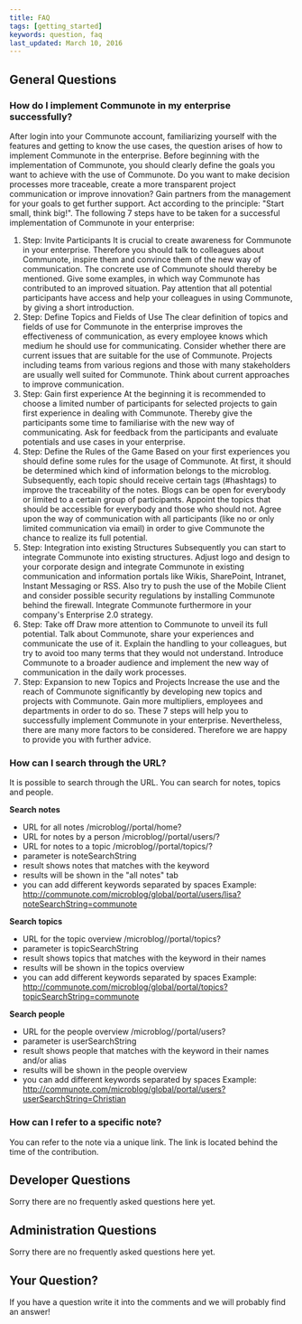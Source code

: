 ```yaml
---
title: FAQ
tags: [getting_started]
keywords: question, faq
last_updated: March 10, 2016
---
```


## General Questions

### How do I implement Communote in my enterprise successfully?

After login into your Communote account, familiarizing yourself with the features and getting to know the use cases, the question arises of how to implement Communote in the enterprise.
Before beginning with the implementation of Communote, you should clearly define the goals you want to achieve with the use of Communote. Do you want to make decision processes more traceable, create a more transparent project communication or improve innovation? Gain partners from the management for your goals to get further support. Act according to the principle: "Start small, think big!".
The following 7 steps have to be taken for a successful implementation of Communote in your enterprise:

1. Step: Invite Participants
  It is crucial to create awareness for Communote in your enterprise. Therefore you should talk to colleagues about Communote, inspire them and convince them of the new way of communication. The concrete use of Communote should thereby be mentioned. Give some examples, in which way Communote has contributed to an improved situation. Pay attention that all potential participants have access and help your colleagues in using Communote, by giving a short introduction.
2. Step: Define Topics and Fields of Use
  The clear definition of topics and fields of use for Communote in the enterprise improves the effectiveness of communication, as every employee knows which medium he should use for communicating. Consider whether there are current issues that are suitable for the use of Communote. Projects including teams from various regions and those with many stakeholders are usually well suited for Communote. Think about current approaches to improve communication.
3. Step: Gain first experience
  At the beginning it is recommended to choose a limited number of participants for selected projects to gain first experience in dealing with Communote. Thereby give the participants some time to familiarise with the new way of communicating. Ask for feedback from the participants and evaluate potentials and use cases in your enterprise.
4. Step: Define the Rules of the Game
  Based on your first experiences you should define some rules for the usage of Communote. At first, it should be determined which kind of information belongs to the microblog. Subsequently, each topic should receive certain tags (#hashtags) to improve the traceability of the notes. Blogs can be open for everybody or limited to a certain group of participants. Appoint the topics that should be accessible for everybody and those who should not. Agree upon the way of communication with all participants (like no or only limited communication via email) in order to give Communote the chance to realize its full potential.
5. Step: Integration into existing Structures
  Subsequently you can start to integrate Communote into existing structures. Adjust logo and design to your corporate design and integrate Communote in existing communication and information portals like Wikis, SharePoint, Intranet, Instant Messaging or RSS. Also try to push the use of the Mobile Client and consider possible security regulations by installing Communote behind the firewall. Integrate Communote furthermore in your company's Enterprise 2.0 strategy.
6. Step: Take off
  Draw more attention to Communote to unveil its full potential. Talk about Communote, share your experiences and communicate the use of it. Explain the handling to your colleagues, but try to avoid too many terms that they would not understand. Introduce Communote to a broader audience and implement the new way of communication in the daily work processes.
7. Step: Expansion to new Topics and Projects
  Increase the use and the reach of Communote significantly by developing new topics and projects with Communote. Gain more multipliers, employees and departments in order to do so.
These 7 steps will help you to successfully implement Communote in your enterprise. Nevertheless, there are many more factors to be considered. Therefore we are happy to provide you with further advice.

### How can I search through the URL?

It is possible to search through the URL. You can search for notes, topics and people.

**Search notes**

* URL for all notes /microblog/<ClientId>/portal/home?<QueryString>
* URL for notes by a person /microblog/<ClientId>/portal/users/<UserAlias>?<QueryString>
* URL for notes to a topic /microblog/<ClientId>/portal/topics/<TopicAlias>?<QueryString>
* parameter is noteSearchString
* result shows notes that matches with the keyword
* results will be shown in the "all notes" tab
* you can add different keywords separated by spaces
Example: http://communote.com/microblog/global/portal/users/lisa?noteSearchString=communote

**Search topics**

* URL for the topic overview /microblog/<ClientId>/portal/topics?<QueryString>
* parameter is topicSearchString
* result shows topics that matches with the keyword in their names
* results will be shown in the topics overview
* you can add different keywords separated by spaces
Example: http://communote.com/microblog/global/portal/topics?topicSearchString=communote

**Search people**

* URL for the people overview /microblog/<ClientId>/portal/users?<QueryString>
* parameter is userSearchString
* result shows people that matches with the keyword in their names and/or alias
* results will be shown in the people overview
* you can add different keywords separated by spaces
Example: http://communote.com/microblog/global/portal/users?userSearchString=Christian

### How can I refer to a specific note?

You can refer to the note via a unique link. The link is located behind the time of the contribution.

## Developer Questions

Sorry there are no frequently asked questions here yet.

## Administration Questions

Sorry there are no frequently asked questions here yet.

## Your Question?

If you have a question write it into the comments and we will probably find an answer!

